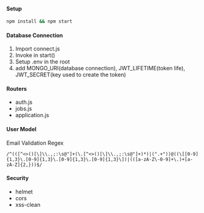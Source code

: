#### Setup

```bash
npm install && npm start
```

#### Database Connection

1. Import connect.js
2. Invoke in start()
3. Setup .env in the root
4. add MONGO_URI(database connection), JWT_LIFETIME(token life), JWT_SECRET(key used to create the token)

#### Routers

- auth.js
- jobs.js
- application.js

#### User Model

Email Validation Regex

```regex
/^(([^<>()[\]\\.,;:\s@"]+(\.[^<>()[\]\\.,;:\s@"]+)*)|(".+"))@((\[[0-9]{1,3}\.[0-9]{1,3}\.[0-9]{1,3}\.[0-9]{1,3}\])|(([a-zA-Z\-0-9]+\.)+[a-zA-Z]{2,}))$/
```

#### Security

- helmet
- cors
- xss-clean